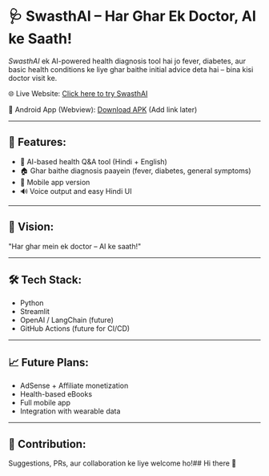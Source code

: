 # 🩺 SwasthAI – Har Ghar Ek Doctor, AI ke Saath!

*SwasthAI* ek AI-powered health diagnosis tool hai jo fever, diabetes, aur basic health conditions ke liye ghar baithe initial advice deta hai – bina kisi doctor visit ke.

🌐 Live Website: [Click here to try SwasthAI](https://swasthai.streamlit.app)

📱 Android App (Webview): [Download APK](#) (Add link later)

---

## 🧠 Features:
- 🤖 AI-based health Q&A tool (Hindi + English)
- 🏠 Ghar baithe diagnosis paayein (fever, diabetes, general symptoms)
- 📲 Mobile app version
- 🔊 Voice output and easy Hindi UI

---

## 🚀 Vision:
"Har ghar mein ek doctor – AI ke saath!"

---

## 🛠 Tech Stack:
- Python
- Streamlit
- OpenAI / LangChain (future)
- GitHub Actions (future for CI/CD)

---

## 📈 Future Plans:
- AdSense + Affiliate monetization
- Health-based eBooks
- Full mobile app
- Integration with wearable data

---

## 🙌 Contribution:
Suggestions, PRs, aur collaboration ke liye welcome ho!## Hi there 👋

<!--
**SwasthAi/SwasthAi** is a ✨ _special_ ✨ repository because its `README.md` (this file) appears on your GitHub profile.

Here are some ideas to get you started:

- 🔭 I’m currently working on ...
- 🌱 I’m currently learning ...
- 👯 I’m looking to collaborate on ...
- 🤔 I’m looking for help with ...
- 💬 Ask me about ...
- 📫 How to reach me: ...
- 😄 Pronouns: ...
- ⚡ Fun fact: ...
-->
